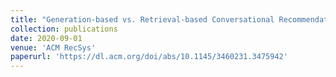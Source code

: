 ```yaml
---
title: "Generation-based vs. Retrieval-based Conversational Recommendation: A User-Centric Comparison"
collection: publications
date: 2020-09-01
venue: 'ACM RecSys'
paperurl: 'https://dl.acm.org/doi/abs/10.1145/3460231.3475942'
---
```




